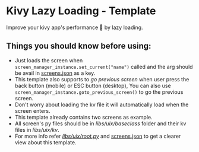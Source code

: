 # Kivy Lazy Loading - Template
Improve your kivy app's performance 🚀 by lazy loading.

## Things you should know before using:
* Just loads the screen when `screen_manager_instance.set_current("name")` called and the arg should be avail in [screens.json](https://github.com/Kulothungan16/kivy-lazy-loading-template/blob/main/screens.json) as a key.
* This template also supports to *go previous screen* when user press the back button (mobile) or ESC button (desktop), You can also use `screen_manager_instance.goto_previous_screen()` to go the previous screen.
* Don't worry about loading the kv file it will automatically load when the screen enters.
* This template already contains two screens as example.
* All screen's py files should be in *libs/uix/baseclass* folder and their kv files in *libs/uix/kv*.
* For more info refer [*libs/uix/root.py*](https://github.com/Kulothungan16/kivy-lazy-loading-template/blob/main/libs/uix/root.py) and [screens.json](https://github.com/Kulothungan16/kivy-lazy-loading-template/blob/main/screens.json) to get a clearer view about this template.
